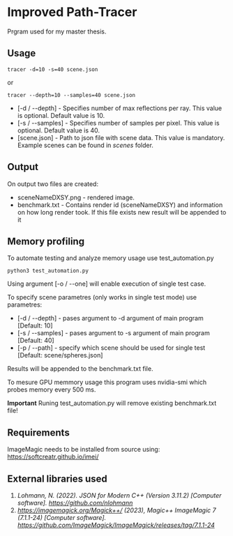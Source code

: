 # Improved Path-Tracer
Prgram used for my master thesis.

## Usage

```
tracer -d=10 -s=40 scene.json
```

or

```
tracer --depth=10 --samples=40 scene.json
```

* [-d / --depth] - Specifies number of max reflections per ray. This value is optional. Default value is 10.
* [-s / --samples] - Specifies number of samples per pixel. This value is optional. Default value is 40.
* [scene.json] - Path to json file with scene data. This value is mandatory. Example scenes can be found in *scenes* folder.

## Output

On output two files are created:
* sceneNameDXSY.png - rendered image.
* benchmark.txt - Contains render id (sceneNameDXSY) and information on how long render took. If this file exists new result will be appended to it

## Memory profiling

To automate testing and analyze memory usage use test_automation.py

```
python3 test_automation.py
```

Using argument [-o / --one] will enable execution of single test case.

To specify scene parametres (only works in single test mode) use parametres:
* [-d / --depth] - pases argument to -d argument of main program [Default: 10]
* [-s / --samples] - pases argument to -s argument of main program [Default: 40]
* [-p / --path] - specify which scene should be used for single test [Default: scene/spheres.json]

Results will be appended to the benchmark.txt file.

To mesure GPU memmory usage this program uses nvidia-smi which probes memory every 500 ms.

**Important** Runing test_automation.py will remove existing benchmark.txt file!

## Requirements

ImageMagic needs to be installed from source using: https://softcreatr.github.io/imei/

## External libraries used
1. *Lohmann, N. (2022). JSON for Modern C++ (Version 3.11.2) [Computer software]. https://github.com/nlohmann*
2. *https://imagemagick.org/Magick++/ (2023), Magic++ ImageMagic 7 (7.1.1-24) [Computer software]. https://github.com/ImageMagick/ImageMagick/releases/tag/7.1.1-24*
